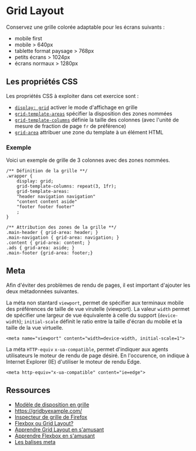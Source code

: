 # Grid Layout

Conservez une grille colorée adaptable pour les écrans suivants :

- mobile first
- mobile > 640px
- tablette format paysage > 768px
- petits écrans > 1024px
- écrans normaux > 1280px

## Les propriétés CSS

Les propriétés CSS à exploiter dans cet exercice sont : 

 - [`display: grid`](https://developer.mozilla.org/fr/docs/Web/CSS/display) activer le mode d'affichage en grille
 - [`grid-template-areas`](https://developer.mozilla.org/fr/docs/Web/CSS/grid-template-areas) spécifier la disposition des zones nommées
 - [`grid-template-columns`](https://developer.mozilla.org/fr/docs/Web/CSS/grid-template-columns) définie la taille des colonnes (avec l'unité de mesure de fraction de page `fr` de préférence)
 - [`grid-area`](https://developer.mozilla.org/fr/docs/Web/CSS/grid-area) attribuer une zone du template à un élément HTML
 
### Exemple

Voici un exemple de grille de 3 colonnes avec des zones nommées.

~~~
/** Définition de la grille **/
.wrapper {
	display: grid;
	grid-template-columns: repeat(3, 1fr);
	grid-template-areas:
	"header navigation navigation"
	"content content aside"
	"footer footer footer"
	;
}

/** Attribution des zones de la grille **/
.main-header { grid-area: header; }
.main-navigation { grid-area: navigation; }
.content { grid-area: content; }
.ads { grid-area: aside; }
.main-footer {grid-area: footer;}
~~~

## Meta 

Afin d'éviter des problèmes de rendu de pages, il est important d'ajouter les deux métadonnées suivantes. 

La méta non stantard `viewport`, permet de spécifier aux terminaux mobile des préférences de taille de vue virutelle (viewport). La valeur `width` permet de spécifier une largeur de vue équivalente à celle du support (`device-width`); `initial-scale` définit le ratio entre la taille d'écran du mobile et la taille de la vue virtuelle.

~~~
<meta name="viewport" content="width=device-width, initial-scale=1">
~~~

La méta `HTTP-equiv` `x-ua-compatible`, permet d'indiquer aux agents utilisateurs le moteur de rendu de page désiré. En l'occurence, on indique à Internet Explorer (IE) d'utiliser le moteur de rendu Edge.

~~~
<meta http-equiv="x-ua-compatible" content="ie=edge">
~~~


## Ressources

 - [Modèle de disposition en grille](https://developer.mozilla.org/fr/docs/Web/CSS/CSS_Grid_Layout)
 - https://gridbyexample.com/
 - [Inspecteur de grille de Firefox](https://developer.mozilla.org/fr/docs/Outils/Inspecteur/Comment/Examine_grid_layouts)
 - [Flexbox ou Grid Layout?](https://developer.mozilla.org/fr/docs/Web/CSS/CSS_Grid_Layout/Mod%C3%A8le_de_grille_et_autres_mod%C3%A8les_de_disposition)
 - [Apprendre Grid Layout en s'amusant](http://cssgridgarden.com/)
 - [Apprendre Flexbox en s'amusant](http://flexboxfroggy.com/)
 - [Les balises meta](https://developer.mozilla.org/fr/docs/Web/HTML/Element/meta)